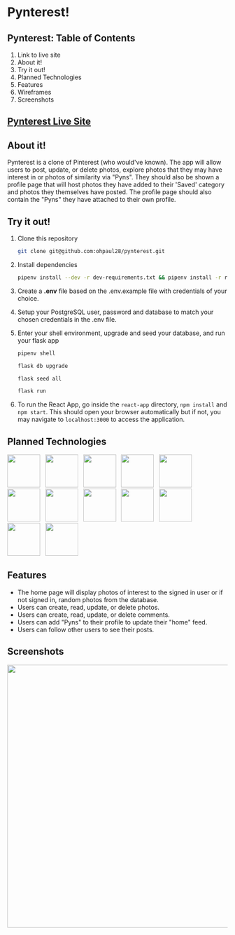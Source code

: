 # Pynterest!

## Pynterest: Table of Contents
1. Link to live site
2. About it!
3. Try it out!
4. Planned Technologies
5. Features
6. Wireframes
7. Screenshots



## [Pynterest Live Site](https://i1.sndcdn.com/avatars-000198787410-02xwfu-t500x500.jpg)



## About it!

Pynterest is a clone of Pinterest (who would've known). The app will allow users to post, update, or delete photos, explore photos that they may have interest in or photos of similarity via "Pyns". They should also be shown a profile page that will host photos they have added to their 'Saved' category and photos they themselves have posted. The profile page should also contain the "Pyns" they have attached to their own profile.

## Try it out!
1. Clone this repository

    ```bash
    git clone git@github.com:ohpaul28/pynterest.git
    ```

2. Install dependencies

    ```bash
    pipenv install --dev -r dev-requirements.txt && pipenv install -r requirements.txt
    ```

3. Create a **.env** file based on the .env.example file with credentials of your choice.

4. Setup your PostgreSQL user, password and database to match your chosen credentials in the .env file.

5. Enter your shell environment, upgrade and seed your database, and run your flask app

    ```bash
    pipenv shell
    ```

    ```bash
    flask db upgrade
    ```

    ```bash
    flask seed all
    ```

    ```bash
    flask run
    ```

6. To run the React App, go inside the `react-app` directory, `npm install` and `npm start`. This should open your browser automatically but if not, you may navigate to `localhost:3000` to access the application.




## Planned Technologies

<p float="left">
  <img src="https://cdn.jsdelivr.net/gh/devicons/devicon/icons/python/python-original.svg" style="width:75px;" />
  &nbsp;
  <img src="https://cdn.jsdelivr.net/gh/devicons/devicon/icons/flask/flask-original.svg" style="width:75px;" />
  &nbsp;
  <img src="https://cdn.jsdelivr.net/gh/devicons/devicon/icons/react/react-original.svg" style="width:75px;" />
  &nbsp;
  <img src="https://cdn.jsdelivr.net/gh/devicons/devicon/icons/redux/redux-original.svg" style="width:75px;" />
  &nbsp;
  <img src="https://cdn.jsdelivr.net/gh/devicons/devicon/icons/postgresql/postgresql-original.svg" style="width:75px;" />
  &nbsp;
  <img src="https://cdn.jsdelivr.net/gh/devicons/devicon/icons/heroku/heroku-plain.svg" style="width:75px;" />
  &nbsp;
  <img src="https://cdn.jsdelivr.net/gh/devicons/devicon/icons/html5/html5-plain-wordmark.svg" style="width:75px;"/>
  &nbsp;
  <img src="https://cdn.jsdelivr.net/gh/devicons/devicon/icons/css3/css3-plain-wordmark.svg" style="width:75px;" />
  &nbsp;
  <img src="https://cdn.jsdelivr.net/gh/devicons/devicon/icons/docker/docker-plain.svg" style="width:75px;" />
  &nbsp;
  <img src="https://cdn.jsdelivr.net/gh/devicons/devicon/icons/aftereffects/aftereffects-original.svg" style="width:75px;" />
  &nbsp;
  <img src="https://cdn.jsdelivr.net/gh/devicons/devicon/icons/illustrator/illustrator-line.svg" style="width:75px;" />
  &nbsp;
  <img src="https://cdn.jsdelivr.net/gh/devicons/devicon/icons/xd/xd-line.svg" style="width:75px;" />
  &nbsp;
</p>


## Features

 - The home page will display photos of interest to the signed in user or if not signed in, random photos from the database.
 - Users can create, read, update, or delete photos.
 - Users can create, read, update, or delete comments.
 - Users can add "Pyns" to their profile to update their "home" feed.
 - Users can follow other users to see their posts.


## Screenshots

<img src="https://i1.sndcdn.com/avatars-000198787410-02xwfu-t500x500.jpg" style="width: 600px;"/>
